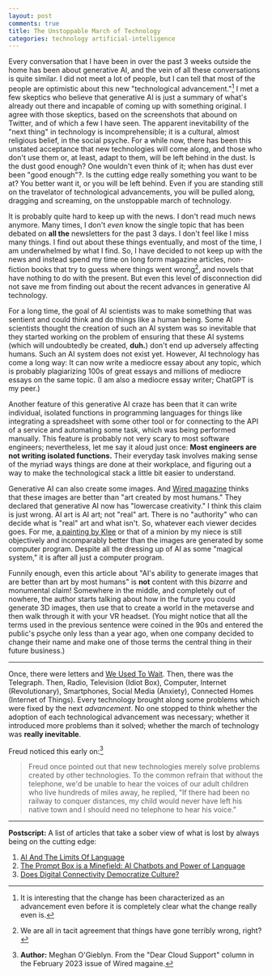 ```yaml
---
layout: post
comments: true
title: The Unstoppable March of Technology
categories: technology artificial-intelligence
---
```


Every conversation that I have been in over the past 3 weeks outside the home has been about
generative AI, and the vein of all these conversations is quite similar. I did not meet a lot of
people, but I can tell that most of the people are optimistic about this new "technological
advancement."[^1] I met a few skeptics who believe that generative AI is just a summary of what's
already out there and incapable of coming up with something original. I agree with those skeptics,
based on the screenshots that abound on Twitter, and of which a few I have seen.  The apparent
inevitability of the "next thing" in technology is incomprehensible; it is a cultural, almost
religious belief, in the social psyche. For a while now, there has been this unstated acceptance
that new technologies will come along, and those who don't use them or, at least, adapt to them,
will be left behind in the dust. Is the dust good enough? One wouldn't even think of it; when has
dust ever been "good enough"?. Is the cutting edge really something you want to be at? You better
want it, or you will be left behind. Even if you are standing still on the travelator of
technological advancements, you will be pulled along, dragging and screaming, on the unstoppable
march of technology.

<!--more-->

It is probably quite hard to keep up with the news. I don't read much news anymore. Many times, I
don't _even_ know the single topic that has been debated on **all the** newsletters for the past 3
days. I don't feel like I miss many things. I find out about these things eventually, and most of
the time, I am underwhelmed by what I find. So, I have decided to not keep up with the news and
instead spend my time on long form magazine articles, non-fiction books that try to guess where
things went wrong[^2], and novels that have nothing to do with the present. But even this level of
disconnection did not save me from finding out about the recent advances in generative AI
technology.

For a long time, the goal of AI scientists was to make something that was sentient and could think
and do things like a human being. Some AI scientists thought the creation of such an AI system was
so inevitable that they started working on the problem of ensuring that these AI systems (which will
undoubtedly be created, **duh.**) don't end up adversely affecting humans. Such an AI system does not
exist yet. However, AI technology has come a long way: It can now write a mediocre essay about any
topic, which is probably plagiarizing 100s of great essays and millions of mediocre essays on the
same topic. (I am also a mediocre essay writer; ChatGPT is my peer.)

Another feature of this generative AI craze has been that it can write individual, isolated
functions in programming languages for things like integrating a spreadsheet with some other tool or
for connecting to the API of a service and automating some task, which was being performed
manually. This feature is probably not very scary to most software engineers; nevertheless, let me
say it aloud just once: **Most engineers are not writing isolated functions.** Their everyday task
involves making sense of the myriad ways things are done at their workplace, and figuring out a way
to make the technological stack a little bit easier to understand.

Generative AI can also create some images. And [Wired magazine](https://www.wired.com/story/picture-limitless-creativity-ai-image-generators/) thinks that these images are better
than "art created by most humans." They declared that generative AI now has "lowercase creativity."
I think this claim is just wrong. AI art is AI art; not "real" art. There is no "authority" who can
decide what is "real" art and what isn't. So, whatever each viewer decides goes. For me, [a painting
by Klee](https://artsandculture.google.com/asset/super-chess-paul-klee/MwHvy-HH4O6BGw) or that of a minion by my niece is still objectively and incomparably better than the images
are generated by some computer program. Despite all the dressing up of AI as some "magical system,"
it is after all just a computer program.

Funnily enough, even this article about "AI's ability to generate images that are better than art by
most humans" is **not** content with this _bizarre_ and monumental claim!  Somewhere in the middle,
and completely out of nowhere, the author starts talking about how in the future you could generate
3D images, then use that to create a world in the metaverse and then walk through it with your VR
headset. (You might notice that all the terms used in the previous sentence were coined in the 90s
and entered the public's psyche only less than a year ago, when one company decided to change their
name and make one of those terms the central thing in their future business.)

---

Once, there were letters and [We Used To Wait](https://www.youtube.com/watch?v=xQuUN1HGa0c). Then, there was the Telegraph. Then, Radio, Television
(Idiot Box), Computer, Internet (Revolutionary), Smartphones, Social Media (Anxiety), Connected
Homes (Internet of Things). Every technology brought along some problems which were fixed by the
next _advancement_. No one stopped to think whether the adoption of each technological advancement
was necessary; whether it introduced more problems than it solved; whether the march of technology
was **really inevitable**.

Freud noticed this early on:[^3]

> Freud once pointed out that new technologies merely solve problems created by other technologies. To
> the common refrain that without the telephone, we'd be unable to hear the voices of our adult
> children who live hundreds of miles away, he replied, "If there had been no railway to conquer
> distances, my child would never have left his native town and I should need no telephone to hear his
> voice."

---

**Postscript:** A list of articles that take a sober view of what is lost by always being on the
cutting edge:

1.  [AI And The Limits Of Language](https://www.noemamag.com/ai-and-the-limits-of-language/)
2.  [The Prompt Box is a Minefield: AI Chatbots and Power of Language](https://theconvivialsociety.substack.com/p/the-prompt-box-is-a-minefield-ai)
3.  [Does Digital Connectivity Democratize Culture?](https://www.noemamag.com/hyperconnected-culture-and-its-discontents/)

[^1]: It is interesting that the change has been characterized as an advancement even before it is completely clear what the change really even is.
[^2]: We are all in tacit agreement that things have gone terribly wrong, right?
[^3]: **Author:** Meghan O'Gieblyn. From the "Dear Cloud Support" column in the February 2023 issue of Wired magaine.
